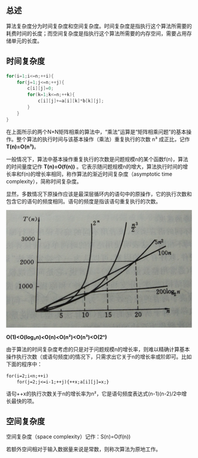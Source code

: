 ## 总述

算法复杂度分为时间复杂度和空间复杂度。时间复杂度是指执行这个算法所需要的耗费时间的长度；而空间复杂度是指执行这个算法所需要的内存空间，需要占用存储单元的长度。

## 时间复杂度

```java
for(i=1;i<=n;++i){
    for(j=1;j<=n;++j){
        c[i][j]=0;
        for(k=1;k<=n;++k){
            c[i][j]+=a[i][k]*b[k][j];
        }
    }
}
```

在上面所示的两个N×N矩阵相乘的算法中，“乘法”运算是“矩阵相乘问题”的基本操作。整个算法的执行时间与该基本操作（乘法）重复执行的次数 n³ 成正比，记作 **T(n)=O(n³)**。

一般情况下，算法中基本操作重复执行的次数是问题规模n的某个函数f(n)，算法的时间量度记作 **T(n)=O(f(n))** 。它表示随问题规模n的增大，算法执行时间的增长率和f(n)的增长率相同，称作算法的渐近时间复杂度（asymptotic time complexity），简称时间复杂度。

显然，多数情况下原操作应该是最深层循环内的语句中的原操作，它的执行次数和包含它的语句的频度相同。语句的频度是指该语句重复执行的次数。

<img src="image/develop.jpg">

**O(1)<O(log₂n)<O(n)<O(n²)<O(n³)<O(2ⁿ)**

由于算法的时间复杂度考虑的只是对于问题规模n的增长率，则难以精确计算基本操作执行次数（或语句频度)的情况下，只需求出它关于n的增长率或阶即可。比如下面的程序中：
```
for(i=2;i<n;++i)
    for(j=2;j<=i-1;++j){++x;a[i][j]=x;}
```
语句++x的执行次数关于n的增长率为n²，它是语句频度表达式(n-1)(n-2)/2中增长最快的项。

## 空间复杂度

空间复杂度（space complexity）记作：S(n)=O(f(n))

若额外空间相对于输入数据量来说是常数，则称次算法为原地工作。